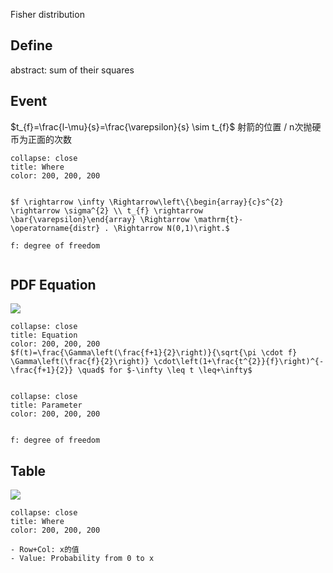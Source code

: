 Fisher distribution
## Define
abstract: sum of their squares



## Event
 
$t_{f}=\frac{l-\mu}{s}=\frac{\varepsilon}{s} \sim t_{f}$
 射箭的位置 / n次抛硬币为正面的次数
```ad-example
collapse: close
title: Where
color: 200, 200, 200


$f \rightarrow \infty \Rightarrow\left\{\begin{array}{c}s^{2} \rightarrow \sigma^{2} \\ t_{f} \rightarrow \bar{\varepsilon}\end{array} \Rightarrow \mathrm{t}-\operatorname{distr} . \Rightarrow N(0,1)\right.$

f: degree of freedom  
 
```
 

## PDF Equation
 
![](https://i.imgur.com/cj76iyk.png)


```ad-example
collapse: close
title: Equation
color: 200, 200, 200
$f(t)=\frac{\Gamma\left(\frac{f+1}{2}\right)}{\sqrt{\pi \cdot f} \Gamma\left(\frac{f}{2}\right)} \cdot\left(1+\frac{t^{2}}{f}\right)^{-\frac{f+1}{2}} \quad$ for $-\infty \leq t \leq+\infty$


```
 

```ad-example
collapse: close
title: Parameter
color: 200, 200, 200


f: degree of freedom  

```
  
 ## Table

 ![](https://i.imgur.com/ZemGU9p.png)

```ad-example
collapse: close
title: Where
color: 200, 200, 200

- Row+Col: x的值
- Value: Probability from 0 to x
```
 